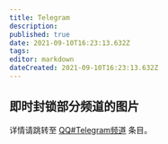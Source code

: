 ```yaml
---
title: Telegram
description: 
published: true
date: 2021-09-10T16:23:13.632Z
tags: 
editor: markdown
dateCreated: 2021-09-10T16:23:13.632Z
---
```


## 即时封锁部分频道的图片

详情请跳转至 [QQ#Telegram频道](software/QQ.md#Telegram频道) 条目。
